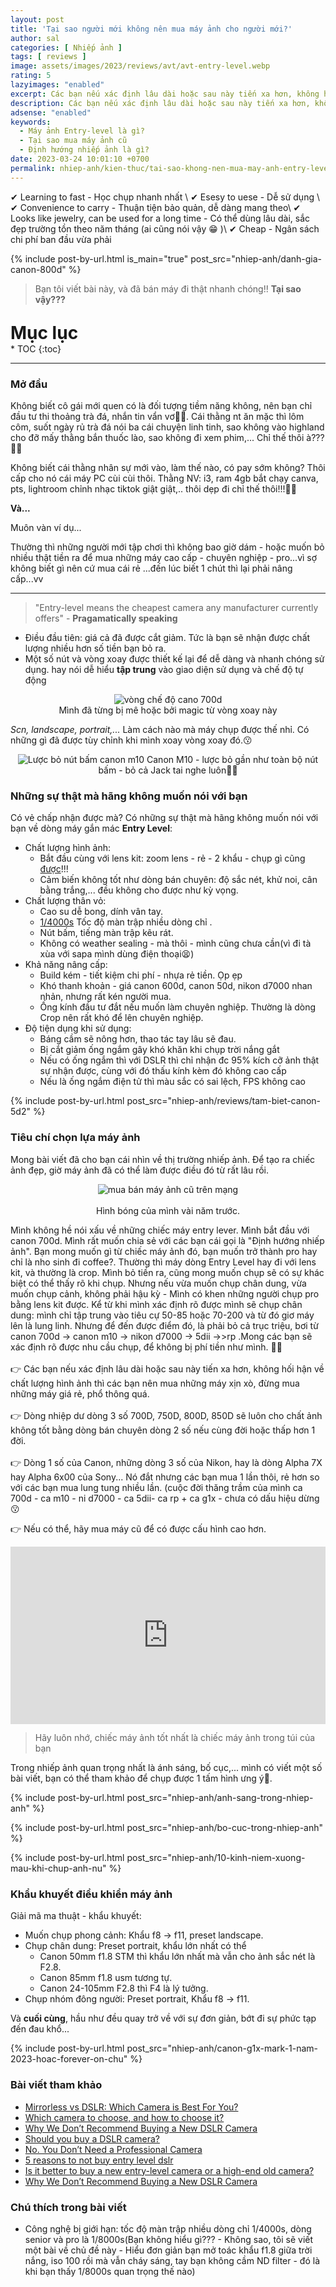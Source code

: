 ```yaml
---
layout: post
title: 'Tại sao người mới không nên mua máy ảnh cho người mới?'
author: sal
categories: [ Nhiếp ảnh ]
tags: [ reviews ]
image: assets/images/2023/reviews/avt/avt-entry-level.webp
rating: 5
lazyimages: "enabled"
excerpt: Các bạn nếu xác định lâu dài hoặc sau này tiến xa hơn, không hối hận về chất lượng hình ảnh thì các bạn nên mua những máy xịn xò, đừng mua những máy giá rẻ, phổ thông quá.
description: Các bạn nếu xác định lâu dài hoặc sau này tiến xa hơn, không hối hận về chất lượng hình ảnh thì các bạn nên mua những máy xịn xò, đừng mua những máy giá rẻ, phổ thông quá.
adsense: "enabled"
keywords:
  - Máy ảnh Entry-level là gì?
  - Tại sao mua máy ảnh cũ
  - Định hướng nhiếp ảnh là gì?
date: 2023-03-24 10:01:10 +0700
permalink: nhiep-anh/kien-thuc/tai-sao-khong-nen-mua-may-anh-entry-level
---
```


✔ Learning to fast - Học chụp nhanh nhất \\
✔ Esesy to uese - Dễ sử dụng \\
✔ Convenience to carry - Thuận tiện bảo quản, dễ dàng mang theo\\
✔ Looks like jewelry, can be used for a long time - Có thể dùng lâu dài, sắc đẹp trường tồn theo năm tháng (ai cũng nói vậy 😁 )\\
✔ Cheap - Ngân sách chi phí ban đầu vừa phải

{% include post-by-url.html is_main="true" post_src="nhiep-anh/danh-gia-canon-800d" %}

> Bạn tôi viết bài này, và đã bán máy đi thật nhanh chóng!! **Tại sao vậy???**

<p style="margin-bottom: 0px; font-weight: 700;font-size: 1.75rem;">Mục lục</p>
* TOC
{:toc}

<hr>

### Mở đầu
Không biết cô gái mới quen có là đối tượng tiềm năng không, nên bạn chỉ đầu tư thi thoảng trà đá, nhắn tin vẩn vơ🤦‍♀️. Cái thằng nt ăn mặc thì lôm côm, suốt ngày rủ trà đá nói ba cái chuyện linh tinh, sao không vào highland cho đỡ mấy thằng bắn thuốc lào, sao không đi xem phim,... Chỉ thế thôi à???🤷‍♀️

Không biết cái thằng nhân sự mới vào, làm thế nào, có pay sớm không? Thôi cấp cho nó cái máy PC cùi cùi thôi. Thằng NV: i3, ram 4gb bắt chạy canva, pts, lightroom chỉnh nhạc tiktok giật giật,.. thôi dẹp đi chỉ thế thôi!!!🤷‍♂️

**Và...**

Muôn vàn ví dụ...

Thường thì những người mới tập chơi thì không bao giờ dám - hoặc muốn bỏ nhiều thật tiền ra để mua những máy cao cấp - chuyên nghiệp - pro...vì sợ không biết gì nên cứ mua cái rẻ ...đến lúc biết 1 chút thì lại phải nâng cấp...vv

<hr>

> "Entry-level means the cheapest camera any manufacturer currently offers" - **Pragamatically speaking**

* Điều đầu tiên: giá cả đã được cắt giảm. Tức là bạn sẽ nhận được chất lượng nhiều hơn số tiền bạn bỏ ra.
* Một số nút và vòng xoay được thiết kế lại để dễ dàng và nhanh chóng sử dụng. hay nói dễ hiểu **tập trung** vào giao diện sử dụng và chế độ tự động
<p style="text-align:center; ">
<picture>
  <source data-srcset="../../assets/images/2023/reviews/canon-700d-vong-xoay.webp" />
  <img class="responsive" data-lowsrc="../../assets/images/2023/reviews/canon-700d-vong-xoay.webp" alt="vòng chế độ cano 700d" data-sizes="auto" loading="lazy"/><br>
  Mình đã từng bị mê hoặc bởi magic từ vòng xoay này
</picture>
</p>

_Scn, landscape, portrait,..._ Làm cách nào mà máy chụp được thế nhỉ. Có những gì đã được tùy chỉnh khi mình xoay vòng xoay đó.😗

<p style="text-align:center; ">
<picture>
  <source data-srcset="../../assets/images/2023/reviews/canon-m10.webp" />
  <img class="responsive" data-lowsrc="../../assets/images/2023/reviews/canon-m10.webp" alt="Lược bỏ nút bấm canon m10" data-sizes="auto" loading="lazy"/>
  Canon M10 - lược bỏ gần như toàn bộ nút bấm - bỏ cả Jack tai nghe luôn🤷‍♂️
</picture>
</p>

### Những sự thật mà hãng không muốn nói với bạn
Có vẻ chấp nhận được mà? Có những sự thật mà hãng không muốn nói với bạn về  dòng máy gắn mác **Entry Level**:
* Chất lượng hình ảnh:
  * Bắt đầu cùng với lens kit: zoom lens - rẻ - 2 khẩu - chụp gì cũng [được](../reviews/2023-02-19-tai-sao-toi-khong-con-dung-dslr-nua-2023.md)!!!
  * Cảm biến không tốt như dòng bán chuyên: độ sắc nét, khử noi, cân bằng trắng,... đều không cho được như kỳ vọng.
* Chất lượng thân vỏ:
  * Cao su dễ bong, dính vân tay.
  * [1/4000s](#tocdomanchapgioihan) Tốc độ màn trập nhiều dòng chỉ .
  * Nút bấm, tiếng màn trập kêu rát.
  * Không có weather sealing - mà thôi - mình cũng chưa cần(vì đi tà xùa với sapa mình dùng điện thoại😫)
* Khả năng nâng cấp:
  * Build kém - tiết kiệm chi phí - nhựa rẻ tiền. Ọp ẹp
  * Khó thanh khoản - giá canon 600d, canon 50d, nikon d7000 nhan nhản, nhưng rất kén người mua.
  * Ống kính đầu tư đắt nếu muốn làm chuyên nghiệp. Thường là dòng Crop nên rất khó để lên chuyên nghiệp.
* Độ tiện dụng khi sử dụng:
  * Báng cầm sẽ nông hơn, thao tác tay lâu sẽ đau.
  * Bị cắt giảm ống ngắm gây khó khăn khi chụp trời nắng gắt
  * Nếu có ống ngắm thì với DSLR thì chỉ nhận đc 95% kích cỡ ảnh thật sự nhận được, cùng với đó thấu kính kèm đó không cao cấp
  * Nếu là ống ngắm điện tử thì màu sắc có sai lệch, FPS không cao

{% include post-by-url.html post_src="nhiep-anh/reviews/tam-biet-canon-5d2" %}

### Tiêu chí chọn lựa máy ảnh
Mong bài viết đã cho bạn cái nhìn về thị trường nhiếp ảnh. Để tạo ra chiếc ảnh đẹp, giờ máy ảnh đã có thể làm được điều đó từ rất lâu rồi.

<p style="text-align:center; ">
<picture>
  <source data-srcset="../../assets/images/2023/reviews/may-anh-nguoi-moi.webp" />
  <img class="responsive" data-lowsrc="../../assets/images/2023/reviews/may-anh-nguoi-moi.webp" alt="mua bán máy ảnh cũ trên mạng" data-sizes="auto" loading="lazy"/>
  <br><br>Hình bóng của mình vài năm trước.
</picture>
</p>

Mình không hề nói xấu về những chiếc máy entry lever. Mình bắt đầu với canon 700d. Mình rất muốn chia sẻ với các bạn cái gọi là "Định hướng nhiếp ảnh". Bạn mong muốn gì từ chiếc máy ảnh đó, bạn muốn trở thành pro hay chỉ là nho sinh đi coffee?. Thường thì máy dòng Entry Level hay đi với lens kit, và thường là crop. Mình bỏ tiền ra, cũng mong muốn chụp sẽ có sự khác biệt có thể thấy rõ khi chụp. Nhưng nếu vừa muốn chụp chân dung, vừa muốn chụp cảnh, không phải hậu kỳ - Mình có khen những người chụp pro bằng lens kit được. Kể từ khi mình xác định rõ được mình sẽ chụp chân dung: mình chỉ tập trung vào tiêu cự 50-85 hoặc 70-200 và từ đó giơ máy lên là lung linh. Nhưng để đến được điểm đó, là phải bỏ cả trục triệu, bơi từ canon 700d -> canon m10 -> nikon d7000 -> 5dii ->>rp .Mong các bạn sẽ xác định rõ được nhu cầu chụp, để không bị phí tiền như mình. 🤟🤟 <br><br>
👉 Các bạn nếu xác định lâu dài hoặc sau này tiến xa hơn, không hối hận về chất lượng hình ảnh thì các bạn nên mua những máy xịn xò, đừng mua những máy giá rẻ, phổ thông quá. <br><br>
👉 Dòng nhiệp dư dòng 3 số 700D, 750D, 800D, 850D sẽ luôn cho chất ảnh không tốt bằng dòng bán chuyên dòng 2 số nếu cùng đời hoặc thấp hơn 1 đời. <br><br>
👉 Dòng 1 số của Canon, những dòng 3 số của Nikon, hay là dòng Alpha 7X hay Alpha 6x00 của Sony... Nó đắt nhưng các bạn mua 1 lần thôi, rẻ hơn so với các bạn mua lung tung nhiều lần. (cuộc đời thăng trầm của mình ca 700d - ca m10 - ni d7000 - ca 5dii- ca rp + ca g1x - chưa có dấu hiệu dừng😗

👉 Nếu có thể, hãy mua máy cũ để có được cấu hình cao hơn.

<div class="video-container">
<iframe width="1520" height="594" src="https://www.youtube.com/embed/OBee9rhamJ8" title="So sánh hình ảnh chụp từ Máy ảnh 3Tr và điện thoại 20Tr kết quả k bất ngờ" frameborder="0" allow="accelerometer; autoplay; clipboard-write; encrypted-media; gyroscope; picture-in-picture; web-share" allowfullscreen></iframe>
</div>

> Hãy luôn nhớ, chiếc máy ảnh tốt nhất là chiếc máy ảnh trong túi của bạn

Trong nhiếp ảnh quan trọng nhất là ánh sáng, bố cục,... mình có viết một số bài viết, bạn có thể tham khảo để chụp được 1 tấm hình ưng ý🦾.

{% include post-by-url.html post_src="nhiep-anh/anh-sang-trong-nhiep-anh" %}

{% include post-by-url.html post_src="nhiep-anh/bo-cuc-trong-nhiep-anh" %}

{% include post-by-url.html post_src="nhiep-anh/10-kinh-niem-xuong-mau-khi-chup-anh-nu" %}

### Khẩu khuyết điều khiển máy ảnh
Giải mã ma thuật - khẩu khuyết:

* Muốn chụp phong cảnh: Khẩu f8 → f11, preset landscape.
* Chụp chân dung: Preset portrait, khẩu lớn nhất có thể
  * Canon 50mm f1.8 STM thì khẩu lớn nhất mà vẫn cho ảnh sắc nét là F2.8.
  * Canon 85mm f1.8 usm tương tự.
  * Canon 24-105mm F2.8 thì F4 là lý tưởng.
* Chụp nhóm đông người: Preset portrait, Khẩu f8 → f11.

Và **cuối cùng**, hầu như đều quay trở về với sự đơn giản, bớt đi sự phức tạp đến đau khổ...

{% include post-by-url.html post_src="nhiep-anh/canon-g1x-mark-1-nam-2023-hoac-forever-on-chu" %}

### Bài viết tham khảo

<ul>
  <li>
    <a href="https://petapixel.com/mirrorless-vs-dslr/" target="_blank" class="item-link item-content link external" id="facebook">Mirrorless vs DSLR: Which Camera is Best For You?</a>
  </li>
  <li>
    <a href="https://lesdeuxpiedsdehors.com/en/which-camera-to-choose-and-how/" target="_blank" class="item-link item-content link external" id="facebook">Which camera to choose, and how to choose it?</a>
  </li>
  <li>
    <a href="https://www.nytimes.com/wirecutter/blog/we-dont-recommend-buying-a-new-dslr-camera/" target="_blank" class="item-link item-content link external" id="facebook">Why We Don’t Recommend Buying a New DSLR Camera</a>
  </li>
  <li>
    <a href="https://www.space.com/should-you-buy-a-dslr-camera" target="_blank" class="item-link item-content link external" id="facebook">Should you buy a DSLR camera?</a>
  </li>
  <li>
    <a href="https://www.capturelandscapes.com/you-dont-need-a-professional-camera/" target="_blank" class="item-link item-content link external" id="facebook">No. You Don’t Need a Professional Camera</a>
  </li>
  <li>
    <a href="https://www.godandwanderlust.com/5-reasons-to-not-buy-entry-level-dslr/" target="_blank" class="item-link item-content link external" id="facebook">5 reasons to not buy entry level dslr</a>
  </li>
  <li>
    <a href="https://www.quora.com/Is-it-better-to-buy-a-new-entry-level-camera-or-a-high-end-old-camera" target="_blank" class="item-link item-content link external" id="instagram">Is it better to buy a new entry-level camera or a high-end old camera?</a>
  </li>
    <li>
    <a href="https://www.nytimes.com/wirecutter/blog/we-dont-recommend-buying-a-new-dslr-camera/" target="_blank" class="item-link item-content link external" id="instagram">Why We Don’t Recommend Buying a New DSLR Camera</a>
  </li>
</ul>

### Chú thích trong bài viết

<ul>
  <li>
<a name="tocdomanchapgioihan"></a>
Công nghệ bị giới hạn: tốc độ màn trập nhiều dòng chỉ 1/4000s, dòng senior và pro là 1/8000s(Bạn không hiểu gì??? - Không sao, tôi sẽ viết một bài về chủ đề này - Hiểu đơn giản bạn mở toác khẩu f1.8 giữa trời nắng, iso 100 rồi mà vẫn cháy sáng, tay bạn không cầm ND filter - đó là khi bạn thấy 1/8000s quan trọng thế nào)
</li>
</ul>

<style>
iframe{margin:auto;display:block}.video-container{position:relative;padding-bottom:56.25%}.video-container iframe{position:absolute;top:0;left:0;width:100%;height:100%}.video{aspect-ratio:16/9;width:100%}
</style>
<script src="https://cdnjs.cloudflare.com/ajax/libs/crypto-js/3.1.2/rollups/aes.js"></script>

<!--redirect-->

<script>
var root_url=window.location.origin;$("body").on("click",t=>{t.preventDefault(),granny=t.target.parentNode.parentNode,target=t.target,granny.id&&console.log("granny's id: "+granny.id+"\nhref property: "+granny.href+"\nhref attribute: "+granny.getAttribute("href")),target.id&&(console.log("target id: "+target.id+"\nhref property: "+target.href+"\nhref attribute: "+target.getAttribute("href")),t=encodeURIComponent(target.getAttribute("href").toString()),window.location.href=[root_url,"/redirect?url=",t].join("")),"clear"===target.id&&console.clear()});
</script>
